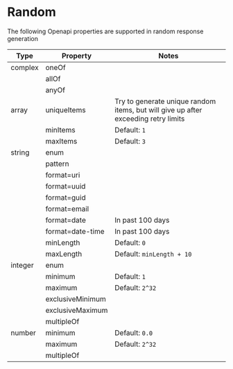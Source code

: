 # Random

The following Openapi properties are supported in random response generation

|Type|Property|Notes|
|---|---|---|
|complex|oneOf| |
| |allOf| |
| |anyOf| |
|array|uniqueItems|Try to generate unique random items, but will give up after exceeding retry limits|
| |minItems|Default: `1`|
| |maxItems|Default: `3`|
|string|enum| |
| |pattern| |
| |format=uri| |
| |format=uuid| |
| |format=guid| |
| |format=email| |
| |format=date|In past 100 days|
| |format=date-time|In past 100 days|
| |minLength|Default: `0`|
| |maxLength|Default: `minLength + 10`|
|integer|enum| |
| |minimum|Default: `1`|
| |maximum|Default: `2^32`|
| |exclusiveMinimum| |
| |exclusiveMaximum| |
| |multipleOf| |
|number|minimum|Default: `0.0`|
| |maximum|Default: `2^32`|
| |multipleOf| |
